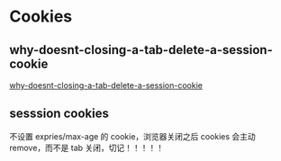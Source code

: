 # Cookies

## why-doesnt-closing-a-tab-delete-a-session-cookie

[why-doesnt-closing-a-tab-delete-a-session-cookie](https://stackoverflow.com/Questions/805895/why-doesnt-closing-a-tab-delete-a-session-cookie)

## sesssion cookies

不设置 expries/max-age 的 cookie，浏览器关闭之后 cookies 会主动 remove，而不是 tab 关闭，切记！！！！！
